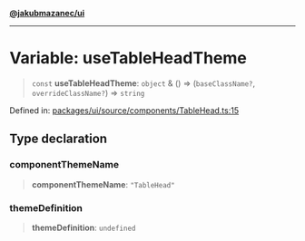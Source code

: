 [**@jakubmazanec/ui**](../README.md)

---

# Variable: useTableHeadTheme

> `const` **useTableHeadTheme**: `object` & () => (`baseClassName?`, `overrideClassName?`) =>
> `string`

Defined in:
[packages/ui/source/components/TableHead.ts:15](https://github.com/jakubmazanec/tools/blob/6fe16df773d5da14c29261ea934e72b3f99fabb7/packages/ui/source/components/TableHead.ts#L15)

## Type declaration

### componentThemeName

> **componentThemeName**: `"TableHead"`

### themeDefinition

> **themeDefinition**: `undefined`
